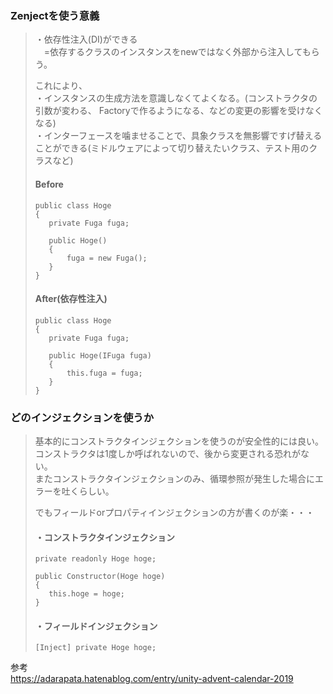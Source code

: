 ### Zenjectを使う意義
>・依存性注入(DI)ができる  
>　=依存するクラスのインスタンスをnewではなく外部から注入してもらう。  
>
>これにより、  
>・インスタンスの生成方法を意識しなくてよくなる。(コンストラクタの引数が変わる、 Factoryで作るようになる、などの変更の影響を受けなくなる)  
>・インターフェースを噛ませることで、具象クラスを無影響ですげ替えることができる(ミドルウェアによって切り替えたいクラス、テスト用のクラスなど)  
>#### Before  
>```
>public class Hoge
>{
>    private Fuga fuga;
>    
>    public Hoge()
>    {
>        fuga = new Fuga();
>    }
>}
>```
>#### After(依存性注入)  
>```
>public class Hoge
>{
>    private Fuga fuga;
>    
>    public Hoge(IFuga fuga)
>    {
>        this.fuga = fuga;
>    }
>}
>```
>
### どのインジェクションを使うか
>基本的にコンストラクタインジェクションを使うのが安全性的には良い。  
>コンストラクタは1度しか呼ばれないので、後から変更される恐れがない。  
>またコンストラクタインジェクションのみ、循環参照が発生した場合にエラーを吐くらしい。
>
>でもフィールドorプロパティインジェクションの方が書くのが楽・・・
>
>#### ・コンストラクタインジェクション
>```
>private readonly Hoge hoge;
>
>public Constructor(Hoge hoge)
>{
>    this.hoge = hoge;
>}
>```
>#### ・フィールドインジェクション
>```
>[Inject] private Hoge hoge;
>```

参考  
https://adarapata.hatenablog.com/entry/unity-advent-calendar-2019  
